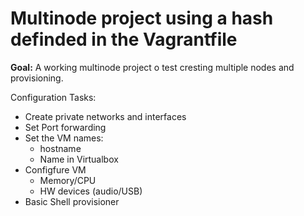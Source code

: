 # Multinode project using a hash definded in the Vagrantfile

**Goal:**
A working multinode project o test cresting multiple nodes and provisioning.

Configuration Tasks:
* Create private networks and interfaces
* Set Port forwarding
* Set the VM names:
    * hostname
    * Name in Virtualbox
* Configfure VM
    * Memory/CPU
    * HW devices (audio/USB)
* Basic Shell provisioner

